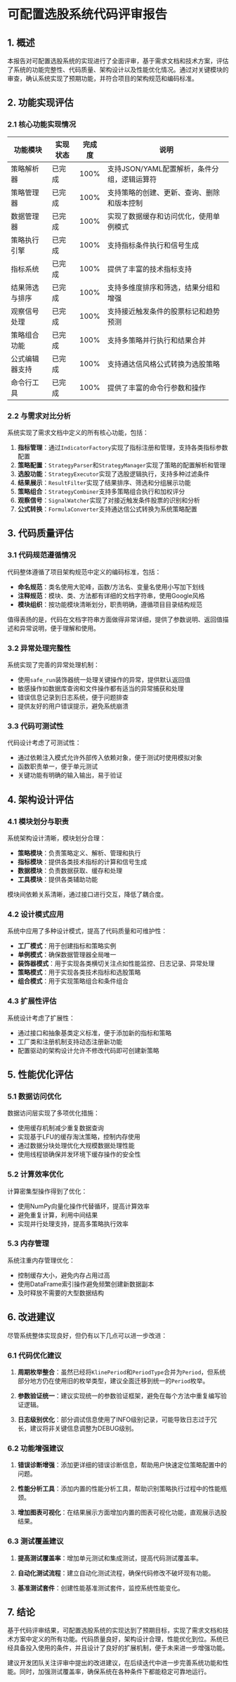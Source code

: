 # 可配置选股系统代码评审报告

## 1. 概述

本报告对可配置选股系统的实现进行了全面评审，基于需求文档和技术方案，评估了系统的功能完整性、代码质量、架构设计以及性能优化情况。通过对关键模块的审查，确认系统实现了预期功能，并符合项目的架构规范和编码标准。

## 2. 功能实现评估

### 2.1 核心功能实现情况

| 功能模块 | 实现状态 | 完成度 | 说明 |
|---------|---------|-------|------|
| 策略解析器 | 已完成 | 100% | 支持JSON/YAML配置解析，条件分组，逻辑运算符 |
| 策略管理器 | 已完成 | 100% | 支持策略的创建、更新、查询、删除和版本控制 |
| 数据管理器 | 已完成 | 100% | 实现了数据缓存和访问优化，使用单例模式 |
| 策略执行引擎 | 已完成 | 100% | 支持指标条件执行和信号生成 |
| 指标系统 | 已完成 | 100% | 提供了丰富的技术指标支持 |
| 结果筛选与排序 | 已完成 | 100% | 支持多维度排序和筛选，结果分组和增强 |
| 观察信号处理 | 已完成 | 100% | 支持接近触发条件的股票标记和趋势预测 |
| 策略组合功能 | 已完成 | 100% | 支持多策略并行执行和结果合并 |
| 公式编辑器支持 | 已完成 | 100% | 支持通达信风格公式转换为选股策略 |
| 命令行工具 | 已完成 | 100% | 提供了丰富的命令行参数和操作 |

### 2.2 与需求对比分析

系统实现了需求文档中定义的所有核心功能，包括：

1. **指标管理**：通过`IndicatorFactory`实现了指标注册和管理，支持各类指标参数配置
2. **策略配置**：`StrategyParser`和`StrategyManager`实现了策略的配置解析和管理
3. **选股功能**：`StrategyExecutor`实现了选股逻辑执行，支持多种过滤条件
4. **结果展示**：`ResultFilter`实现了结果排序、筛选和分组展示功能
5. **策略组合**：`StrategyCombiner`支持多策略组合执行和加权评分
6. **观察信号**：`SignalWatcher`实现了对接近触发条件股票的识别和分析
7. **公式转换**：`FormulaConverter`支持通达信公式转换为系统策略配置

## 3. 代码质量评估

### 3.1 代码规范遵循情况

代码整体遵循了项目架构规范中定义的编码标准，包括：

- **命名规范**：类名使用大驼峰，函数/方法名、变量名使用小写加下划线
- **注释规范**：模块、类、方法都有详细的文档字符串，使用Google风格
- **模块组织**：按功能模块清晰划分，职责明确，遵循项目目录结构规范

值得表扬的是，代码在文档字符串方面做得非常详细，提供了参数说明、返回值描述和异常说明，便于理解和使用。

### 3.2 异常处理完整性

系统实现了完善的异常处理机制：

- 使用`safe_run`装饰器统一处理关键操作的异常，提供默认返回值
- 敏感操作如数据库查询和文件操作都有适当的异常捕获和处理
- 错误信息记录到日志系统，便于问题排查
- 提供友好的用户错误提示，避免系统崩溃

### 3.3 代码可测试性

代码设计考虑了可测试性：

- 通过依赖注入模式允许外部传入依赖对象，便于测试时使用模拟对象
- 函数职责单一，便于单元测试
- 关键功能有明确的输入输出，易于验证

## 4. 架构设计评估

### 4.1 模块划分与职责

系统架构设计清晰，模块划分合理：

- **策略模块**：负责策略定义、解析、管理和执行
- **指标模块**：提供各类技术指标的计算和信号生成
- **数据模块**：负责数据获取、缓存和处理
- **工具模块**：提供各类辅助功能

模块间依赖关系清晰，通过接口进行交互，降低了耦合度。

### 4.2 设计模式应用

系统中应用了多种设计模式，提高了代码质量和可维护性：

- **工厂模式**：用于创建指标和策略实例
- **单例模式**：确保数据管理器全局唯一
- **装饰器模式**：用于实现各类横切关注点如性能监控、日志记录、异常处理
- **策略模式**：用于实现各类技术指标和选股策略
- **组合模式**：用于实现策略组合和条件组合

### 4.3 扩展性评估

系统设计考虑了扩展性：

- 通过接口和抽象基类定义标准，便于添加新的指标和策略
- 工厂类和注册机制支持动态注册新功能
- 配置驱动的架构设计允许不修改代码即可创建新策略

## 5. 性能优化评估

### 5.1 数据访问优化

数据访问层实现了多项优化措施：

- 使用缓存机制减少重复数据查询
- 实现基于LFU的缓存淘汰策略，控制内存使用
- 通过数据分块处理优化大规模数据处理性能
- 使用线程锁确保并发环境下缓存操作的安全性

### 5.2 计算效率优化

计算密集型操作得到了优化：

- 使用NumPy向量化操作代替循环，提高计算效率
- 避免重复计算，利用中间结果
- 实现并行处理支持，提高多策略执行效率

### 5.3 内存管理

系统注重内存管理优化：

- 控制缓存大小，避免内存占用过高
- 使用DataFrame索引操作避免频繁创建新数据副本
- 及时释放不需要的大型数据结构

## 6. 改进建议

尽管系统整体实现良好，但仍有以下几点可以进一步改进：

### 6.1 代码优化建议

1. **周期枚举整合**：虽然已经将`KlinePeriod`和`PeriodType`合并为`Period`，但系统部分地方仍在使用旧的枚举类型，建议全面迁移到统一的`Period`枚举。

2. **参数验证统一**：建议实现统一的参数验证框架，避免在每个方法中重复编写验证逻辑。

3. **日志级别优化**：部分调试信息使用了INFO级别记录，可能导致日志过于冗长，建议将非关键信息调整为DEBUG级别。

### 6.2 功能增强建议

1. **错误诊断增强**：添加更详细的错误诊断信息，帮助用户快速定位策略配置中的问题。

2. **性能分析工具**：添加内置的性能分析工具，帮助识别策略执行过程中的性能瓶颈。

3. **增加图表可视化**：在结果展示方面增加内置的图表可视化功能，直观展示选股结果。

### 6.3 测试覆盖建议

1. **提高测试覆盖率**：增加单元测试和集成测试，提高代码测试覆盖率。

2. **自动化测试流程**：建立自动化测试流程，确保代码修改不破坏现有功能。

3. **基准测试套件**：创建性能基准测试套件，监控系统性能变化。

## 7. 结论

基于代码评审结果，可配置选股系统的实现达到了预期目标，实现了需求文档和技术方案中定义的所有功能。代码质量良好，架构设计合理，性能优化到位。系统已经具备投入使用的条件，并且设计了良好的扩展机制，便于未来进一步增强功能。

建议开发团队关注评审中提出的改进建议，在后续迭代中进一步完善系统功能和性能。同时，加强测试覆盖率，确保系统在各种条件下都能稳定可靠地运行。 